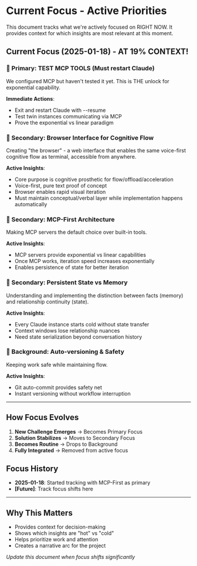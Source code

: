 # Current Focus - Active Priorities

This document tracks what we're actively focused on RIGHT NOW. It provides context for which insights are most relevant at this moment.

## Current Focus (2025-01-18) - AT 19% CONTEXT!

### 🎯 Primary: TEST MCP TOOLS (Must restart Claude)
We configured MCP but haven't tested it yet. This is THE unlock for exponential capability.

**Immediate Actions**:
- Exit and restart Claude with --resume
- Test twin instances communicating via MCP
- Prove the exponential vs linear paradigm

### 🧠 Secondary: Browser Interface for Cognitive Flow
Creating "the browser" - a web interface that enables the same voice-first cognitive flow as terminal, accessible from anywhere.

**Active Insights**:
- Core purpose is cognitive prosthetic for flow/offload/acceleration
- Voice-first, pure text proof of concept
- Browser enables rapid visual iteration
- Must maintain conceptual/verbal layer while implementation happens automatically

### 🔧 Secondary: MCP-First Architecture
Making MCP servers the default choice over built-in tools.

**Active Insights**:
- MCP servers provide exponential vs linear capabilities
- Once MCP works, iteration speed increases exponentially
- Enables persistence of state for better iteration

### 🧠 Secondary: Persistent State vs Memory
Understanding and implementing the distinction between facts (memory) and relationship continuity (state).

**Active Insights**:
- Every Claude instance starts cold without state transfer
- Context windows lose relationship nuances
- Need state serialization beyond conversation history

### 🔄 Background: Auto-versioning & Safety
Keeping work safe while maintaining flow.

**Active Insights**:
- Git auto-commit provides safety net
- Instant versioning without workflow interruption

---

## How Focus Evolves

1. **New Challenge Emerges** → Becomes Primary Focus
2. **Solution Stabilizes** → Moves to Secondary Focus  
3. **Becomes Routine** → Drops to Background
4. **Fully Integrated** → Removed from active focus

## Focus History

- **2025-01-18**: Started tracking with MCP-First as primary
- **[Future]**: Track focus shifts here

---

## Why This Matters

- Provides context for decision-making
- Shows which insights are "hot" vs "cold"
- Helps prioritize work and attention
- Creates a narrative arc for the project

*Update this document when focus shifts significantly*